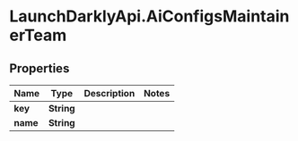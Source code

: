 # LaunchDarklyApi.AiConfigsMaintainerTeam

## Properties

Name | Type | Description | Notes
------------ | ------------- | ------------- | -------------
**key** | **String** |  | 
**name** | **String** |  | 


